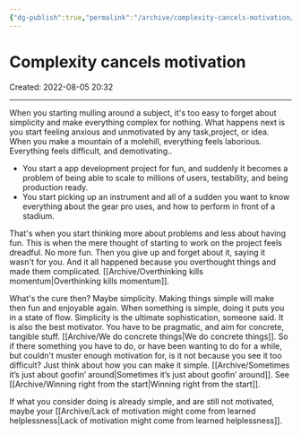 ```yaml
---
{"dg-publish":true,"permalink":"/archive/complexity-cancels-motivation/","created":"2022-10-14T08:48:09.822+02:00","updated":"2023-10-03T22:24:30.025+02:00"}
---
```


# Complexity cancels motivation
Created: 2022-08-05 20:32


---
When you starting mulling around a subject, it's too easy to forget about simplicity and make everything complex for nothing.
What happens next is you start feeling anxious and unmotivated by any task,project, or idea. When you make a mountain of a molehill, everything feels laborious. Everything feels difficult, and demotivating..
- You start a app development project for fun, and suddenly it becomes a problem of being able to scale to millions of users, testability, and being production ready.
- You start picking up an instrument and all of a sudden you want to know everything about the gear pro uses, and how to perform in front of a stadium.

That's when you start thinking more about problems and less about having fun. This is when the mere thought of starting to work on the project feels dreadful. No more fun. Then you give up and forget about it, saying it wasn't for you. And it all happened because you overthought things and made them complicated. [[Archive/Overthinking kills momentum\|Overthinking kills momentum]]. 

What's the cure then?
Maybe simplicity. Making things simple will make then fun and enjoyable again. When something is simple, doing it puts you in a state of flow. Simplicity is the ultimate sophistication, someone said. It is also the best motivator.
You have to be pragmatic, and aim for concrete, tangible stuff. [[Archive/We do concrete things\|We do concrete things]].
So if there something you have to do, or have been wanting to do for a while, but couldn't muster enough motivation for, is it not because you see it too difficult? Just think about how you can make it simple. [[Archive/Sometimes it’s just about goofin’ around\|Sometimes it’s just about goofin’ around]]. See [[Archive/Winning right from the start\|Winning right from the start]].

If what you consider doing is already simple, and are still not motivated, maybe your [[Archive/Lack of motivation might come from learned helplessness\|Lack of motivation might come from learned helplessness]].